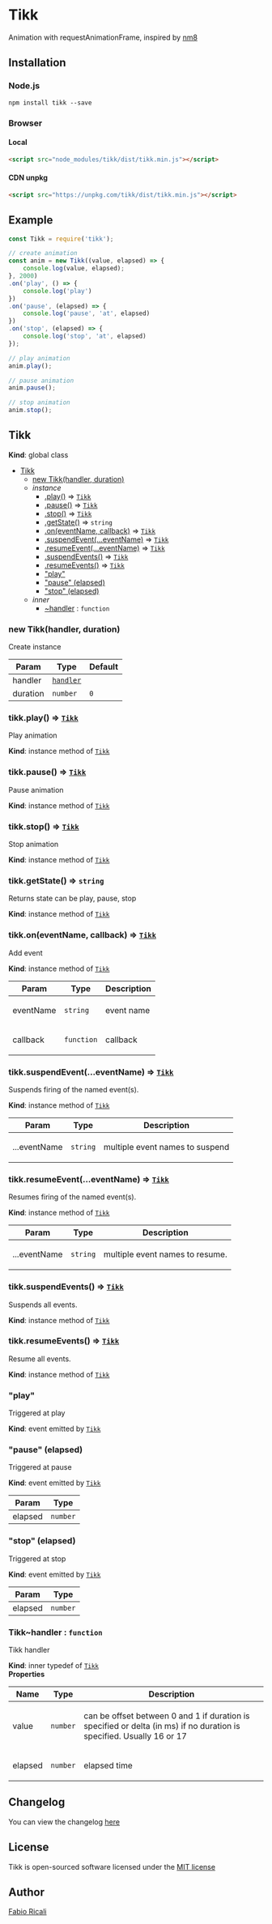 # Tikk
Animation with requestAnimationFrame, inspired by <a target="_blank" href="https://github.com/davidkpiano/nm8">nm8</a>

## Installation

### Node.js
```
npm install tikk --save
```

### Browser

#### Local
```html
<script src="node_modules/tikk/dist/tikk.min.js"></script>
```

#### CDN unpkg
```html
<script src="https://unpkg.com/tikk/dist/tikk.min.js"></script>
```

## Example
```javascript
const Tikk = require('tikk');

// create animation
const anim = new Tikk((value, elapsed) => {
    console.log(value, elapsed);
}, 2000)
.on('play', () => {
    console.log('play')
})
.on('pause', (elapsed) => {
    console.log('pause', 'at', elapsed)
})
.on('stop', (elapsed) => {
    console.log('stop', 'at', elapsed)
});

// play animation
anim.play();

// pause animation
anim.pause();

// stop animation
anim.stop();
```

<a name="Tikk"></a>

## Tikk
**Kind**: global class  

* [Tikk](#Tikk)
    * [new Tikk(handler, duration)](#new_Tikk_new)
    * _instance_
        * [.play()](#Tikk+play) ⇒ [<code>Tikk</code>](#Tikk)
        * [.pause()](#Tikk+pause) ⇒ [<code>Tikk</code>](#Tikk)
        * [.stop()](#Tikk+stop) ⇒ [<code>Tikk</code>](#Tikk)
        * [.getState()](#Tikk+getState) ⇒ <code>string</code>
        * [.on(eventName, callback)](#Tikk+on) ⇒ [<code>Tikk</code>](#Tikk)
        * [.suspendEvent(...eventName)](#Tikk+suspendEvent) ⇒ [<code>Tikk</code>](#Tikk)
        * [.resumeEvent(...eventName)](#Tikk+resumeEvent) ⇒ [<code>Tikk</code>](#Tikk)
        * [.suspendEvents()](#Tikk+suspendEvents) ⇒ [<code>Tikk</code>](#Tikk)
        * [.resumeEvents()](#Tikk+resumeEvents) ⇒ [<code>Tikk</code>](#Tikk)
        * ["play"](#Tikk+event_play)
        * ["pause" (elapsed)](#Tikk+event_pause)
        * ["stop" (elapsed)](#Tikk+event_stop)
    * _inner_
        * [~handler](#Tikk..handler) : <code>function</code>

<a name="new_Tikk_new"></a>

### new Tikk(handler, duration)
Create instance

<table>
  <thead>
    <tr>
      <th>Param</th><th>Type</th><th>Default</th>
    </tr>
  </thead>
  <tbody>
<tr>
    <td>handler</td><td><code><a href="#Tikk..handler">handler</a></code></td><td></td>
    </tr><tr>
    <td>duration</td><td><code>number</code></td><td><code>0</code></td>
    </tr>  </tbody>
</table>

<a name="Tikk+play"></a>

### tikk.play() ⇒ [<code>Tikk</code>](#Tikk)
Play animation

**Kind**: instance method of [<code>Tikk</code>](#Tikk)  
<a name="Tikk+pause"></a>

### tikk.pause() ⇒ [<code>Tikk</code>](#Tikk)
Pause animation

**Kind**: instance method of [<code>Tikk</code>](#Tikk)  
<a name="Tikk+stop"></a>

### tikk.stop() ⇒ [<code>Tikk</code>](#Tikk)
Stop animation

**Kind**: instance method of [<code>Tikk</code>](#Tikk)  
<a name="Tikk+getState"></a>

### tikk.getState() ⇒ <code>string</code>
Returns state can be play, pause, stop

**Kind**: instance method of [<code>Tikk</code>](#Tikk)  
<a name="Tikk+on"></a>

### tikk.on(eventName, callback) ⇒ [<code>Tikk</code>](#Tikk)
Add event

**Kind**: instance method of [<code>Tikk</code>](#Tikk)  
<table>
  <thead>
    <tr>
      <th>Param</th><th>Type</th><th>Description</th>
    </tr>
  </thead>
  <tbody>
<tr>
    <td>eventName</td><td><code>string</code></td><td><p>event name</p>
</td>
    </tr><tr>
    <td>callback</td><td><code>function</code></td><td><p>callback</p>
</td>
    </tr>  </tbody>
</table>

<a name="Tikk+suspendEvent"></a>

### tikk.suspendEvent(...eventName) ⇒ [<code>Tikk</code>](#Tikk)
Suspends firing of the named event(s).

**Kind**: instance method of [<code>Tikk</code>](#Tikk)  
<table>
  <thead>
    <tr>
      <th>Param</th><th>Type</th><th>Description</th>
    </tr>
  </thead>
  <tbody>
<tr>
    <td>...eventName</td><td><code>string</code></td><td><p>multiple event names to suspend</p>
</td>
    </tr>  </tbody>
</table>

<a name="Tikk+resumeEvent"></a>

### tikk.resumeEvent(...eventName) ⇒ [<code>Tikk</code>](#Tikk)
Resumes firing of the named event(s).

**Kind**: instance method of [<code>Tikk</code>](#Tikk)  
<table>
  <thead>
    <tr>
      <th>Param</th><th>Type</th><th>Description</th>
    </tr>
  </thead>
  <tbody>
<tr>
    <td>...eventName</td><td><code>string</code></td><td><p>multiple event names to resume.</p>
</td>
    </tr>  </tbody>
</table>

<a name="Tikk+suspendEvents"></a>

### tikk.suspendEvents() ⇒ [<code>Tikk</code>](#Tikk)
Suspends all events.

**Kind**: instance method of [<code>Tikk</code>](#Tikk)  
<a name="Tikk+resumeEvents"></a>

### tikk.resumeEvents() ⇒ [<code>Tikk</code>](#Tikk)
Resume all events.

**Kind**: instance method of [<code>Tikk</code>](#Tikk)  
<a name="Tikk+event_play"></a>

### "play"
Triggered at play

**Kind**: event emitted by [<code>Tikk</code>](#Tikk)  
<a name="Tikk+event_pause"></a>

### "pause" (elapsed)
Triggered at pause

**Kind**: event emitted by [<code>Tikk</code>](#Tikk)  
<table>
  <thead>
    <tr>
      <th>Param</th><th>Type</th>
    </tr>
  </thead>
  <tbody>
<tr>
    <td>elapsed</td><td><code>number</code></td>
    </tr>  </tbody>
</table>

<a name="Tikk+event_stop"></a>

### "stop" (elapsed)
Triggered at stop

**Kind**: event emitted by [<code>Tikk</code>](#Tikk)  
<table>
  <thead>
    <tr>
      <th>Param</th><th>Type</th>
    </tr>
  </thead>
  <tbody>
<tr>
    <td>elapsed</td><td><code>number</code></td>
    </tr>  </tbody>
</table>

<a name="Tikk..handler"></a>

### Tikk~handler : <code>function</code>
Tikk handler

**Kind**: inner typedef of [<code>Tikk</code>](#Tikk)  
**Properties**

<table>
  <thead>
    <tr>
      <th>Name</th><th>Type</th><th>Description</th>
    </tr>
  </thead>
  <tbody>
<tr>
    <td>value</td><td><code>number</code></td><td><p>can be offset between 0 and 1 if duration is specified or delta (in ms) if no duration is specified. Usually 16 or 17</p>
</td>
    </tr><tr>
    <td>elapsed</td><td><code>number</code></td><td><p>elapsed time</p>
</td>
    </tr>  </tbody>
</table>


## Changelog
You can view the changelog <a target="_blank" href="https://github.com/fabioricali/tikk/blob/master/CHANGELOG.md">here</a>

## License
Tikk is open-sourced software licensed under the <a target="_blank" href="http://opensource.org/licenses/MIT">MIT license</a>

## Author
<a target="_blank" href="http://rica.li">Fabio Ricali</a>